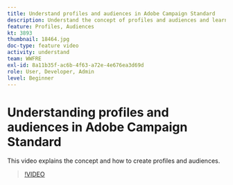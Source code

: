 ```yaml
---
title: Understand profiles and audiences in Adobe Campaign Standard
description: Understand the concept of profiles and audiences and learn how to create profiles and audiences.
feature: Profiles, Audiences
kt: 3893
thumbnail: 18464.jpg
doc-type: feature video
activity: understand
team: WWFRE
exl-id: 8a11b35f-ac6b-4f63-a72e-4e676ea3d69d
role: User, Developer, Admin
level: Beginner
---
```

# Understanding profiles and audiences in Adobe Campaign Standard

This video explains the concept and how to create profiles and audiences.

>[!VIDEO](https://video.tv.adobe.com/v/18464?quality=12)
